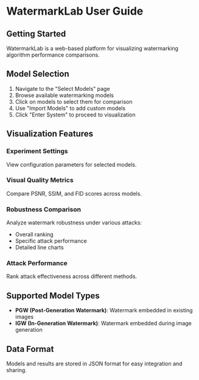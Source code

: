 <!-- watermarklab-website/docs/user-guide.md -->
# WatermarkLab User Guide

## Getting Started

WatermarkLab is a web-based platform for visualizing watermarking algorithm performance comparisons.

## Model Selection

1. Navigate to the "Select Models" page
2. Browse available watermarking models
3. Click on models to select them for comparison
4. Use "Import Models" to add custom models
5. Click "Enter System" to proceed to visualization

## Visualization Features

### Experiment Settings
View configuration parameters for selected models.

### Visual Quality Metrics
Compare PSNR, SSIM, and FID scores across models.

### Robustness Comparison
Analyze watermark robustness under various attacks:
- Overall ranking
- Specific attack performance
- Detailed line charts

### Attack Performance
Rank attack effectiveness across different methods.

## Supported Model Types

- **PGW (Post-Generation Watermark)**: Watermark embedded in existing images
- **IGW (In-Generation Watermark)**: Watermark embedded during image generation

## Data Format

Models and results are stored in JSON format for easy integration and sharing.